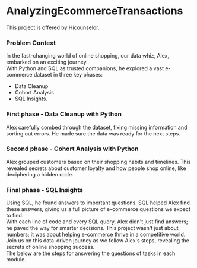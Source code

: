 # AnalyzingEcommerceTransactions
This [project](https://hicounselor.com/projects/analyzing-e-commerce-transactions-data-cleaning-cohort-analysis-and-sql) is offered by Hicounselor.

### Problem Context
In the fast-changing world of online shopping, our data whiz, Alex, embarked on an exciting journey.  
With Python and SQL as trusted companions, he explored a vast e-commerce dataset in three key phases: 
 - Data Cleanup
 - Cohort Analysis
 - SQL Insights.

### First phase - Data Cleanup with Python  
Alex carefully combed through the dataset, fixing missing information and sorting out errors. He made sure the data was ready for the next steps.  

### Second phase - Cohort Analysis with Python
Alex grouped customers based on their shopping habits and timelines. This revealed secrets about customer loyalty and how people shop online, like deciphering a hidden code.  

### Final phase - SQL Insights
Using SQL, he found answers to important questions. SQL helped Alex find these answers, giving us a full picture of e-commerce questions we expect to find.  
With each line of code and every SQL query, Alex didn't just find answers; he paved the way for smarter decisions. This project wasn't just about numbers; it was about helping e-commerce thrive in a competitive world.  
Join us on this data-driven journey as we follow Alex's steps, revealing the secrets of online shopping success.  
The below are the steps for answering the questions of tasks in each module.  



